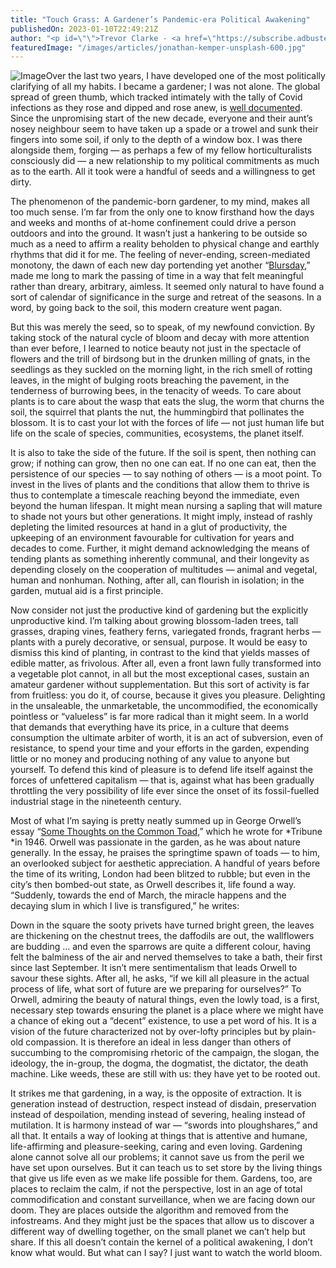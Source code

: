 ```yaml
---
title: "Touch Grass: A Gardener’s Pandemic-era Political Awakening"
publishedOn: 2023-01-10T22:49:21Z
author: "<p id=\"\">Trevor Clarke - <a href=\"https://subscribe.adbusters.org/\">Adbusters 164</a></p>"
featuredImage: "/images/articles/jonathan-kemper-unsplash-600.jpg"
---
```


![Image](/images/articles/jonathan-kemper-unsplash-600.jpg)Over the last two years, I have developed one of the most politically clarifying of all my habits. I became a gardener; I was not alone. The global spread of green thumb, which tracked intimately with the tally of Covid infections as they rose and dipped and rose anew, is [well documented](https://theconversation.com/the-pandemics-gardening-boom-shows-how-gardens-can-cultivate-public-health-181426). Since the unpromising start of the new decade, everyone and their aunt’s nosey neighbour seem to have taken up a spade or a trowel and sunk their fingers into some soil, if only to the depth of a window box. I was there alongside them, forging — as perhaps a few of my fellow horticulturalists consciously did — a new relationship to my political commitments as much as to the earth. All it took were a handful of seeds and a willingness to get dirty. 

The phenomenon of the pandemic-born gardener, to my mind, makes all too much sense. I’m far from the only one to know firsthand how the days and weeks and months of at-home confinement could drive a person outdoors and into the ground. It wasn’t just a hankering to be outside so much as a need to affirm a reality beholden to physical change and earthly rhythms that did it for me. The feeling of never-ending, screen-mediated monotony, the dawn of each new day portending yet another “[Blursday](https://www.the-scientist.com/news-opinion/it-s-not-just-you-lockdowns-had-us-living-in-blursday-study-says-70422),” made me long to mark the passing of time in a way that felt meaningful rather than dreary, arbitrary, aimless. It seemed only natural to have found a sort of calendar of significance in the surge and retreat of the seasons. In a word, by going back to the soil, this modern creature went pagan. 

But this was merely the seed, so to speak, of my newfound conviction. By taking stock of the natural cycle of bloom and decay with more attention than ever before, I learned to notice beauty not just in the spectacle of flowers and the trill of birdsong but in the drunken milling of gnats, in the seedlings as they suckled on the morning light, in the rich smell of rotting leaves, in the might of bulging roots breaching the pavement, in the tenderness of burrowing bees, in the tenacity of weeds. To care about plants is to care about the wasp that eats the slug, the worm that churns the soil, the squirrel that plants the nut, the hummingbird that pollinates the blossom. It is to cast your lot with the forces of life — not just human life but life on the scale of species, communities, ecosystems, the planet itself. 

It is also to take the side of the future. If the soil is spent, then nothing can grow; if nothing can grow, then no one can eat. If no one can eat, then the persistence of our species — to say nothing of others — is a moot point. To invest in the lives of plants and the conditions that allow them to thrive is thus to contemplate a timescale reaching beyond the immediate, even beyond the human lifespan. It might mean nursing a sapling that will mature to shade not yours but other generations. It might imply, instead of rashly depleting the limited resources at hand in a glut of productivity, the upkeeping of an environment favourable for cultivation for years and decades to come. Further, it might demand acknowledging the means of tending plants as something inherently communal, and their longevity as depending closely on the cooperation of multitudes — animal and vegetal, human and nonhuman. Nothing, after all, can flourish in isolation; in the garden, mutual aid is a first principle. 

Now consider not just the productive kind of gardening but the explicitly unproductive kind. I’m talking about growing blossom-laden trees, tall grasses, draping vines, feathery ferns, variegated fronds, fragrant herbs — plants with a purely decorative, or sensual, purpose. It would be easy to dismiss this kind of planting, in contrast to the kind that yields masses of edible matter, as frivolous. After all, even a front lawn fully transformed into a vegetable plot cannot, in all but the most exceptional cases, sustain an amateur gardener without supplementation. But this sort of activity is far from fruitless: you do it, of course, because it gives you pleasure. Delighting in the unsaleable, the unmarketable, the uncommodified, the economically pointless or “valueless” is far more radical than it might seem. In a world that demands that everything have its price, in a culture that deems consumption the ultimate arbiter of worth, it is an act of subversion, even of resistance, to spend your time and your efforts in the garden, expending little or no money and producing nothing of any value to anyone but yourself. To defend this kind of pleasure is to defend life itself against the forces of unfettered capitalism — that is, against what has been gradually throttling the very possibility of life ever since the onset of its fossil-fuelled industrial stage in the nineteenth century. 

Most of what I’m saying is pretty neatly summed up in George Orwell’s essay “[Some Thoughts on the Common Toad](https://www.orwellfoundation.com/the-orwell-foundation/orwell/essays-and-other-works/some-thoughts-on-the-common-toad/),” which he wrote for *Tribune *in 1946. Orwell was passionate in the garden, as he was about nature generally. In the essay, he praises the springtime spawn of toads — to him, an overlooked subject for aesthetic appreciation. A handful of years before the time of its writing, London had been blitzed to rubble; but even in the city’s then bombed-out state, as Orwell describes it, life found a way. “Suddenly, towards the end of March, the miracle happens and the decaying slum in which I live is transfigured,” he writes: 

Down in the square the sooty privets have turned bright green, the leaves are thickening on the chestnut trees, the daffodils are out, the wallflowers are budding … and even the sparrows are quite a different colour, having felt the balminess of the air and nerved themselves to take a bath, their first since last September. It isn’t mere sentimentalism that leads Orwell to savour these sights. After all, he asks, “if we kill all pleasure in the actual process of life, what sort of future are we preparing for ourselves?” To Orwell, admiring the beauty of natural things, even the lowly toad, is a first, necessary step towards ensuring the planet is a place where we might have a chance of eking out a “decent” existence, to use a pet word of his. It is a vision of the future characterized not by over-lofty principles but by plain-old compassion. It is therefore an ideal in less danger than others of succumbing to the compromising rhetoric of the campaign, the slogan, the ideology, the in-group, the dogma, the dogmatist, the dictator, the death machine. Like weeds, these are still with us: they have yet to be rooted out. 

It strikes me that gardening, in a way, is the opposite of extraction. It is generation instead of destruction, respect instead of disdain, preservation instead of despoilation, mending instead of severing, healing instead of mutilation. It is harmony instead of war — “swords into ploughshares,” and all that. It entails a way of looking at things that is attentive and humane, life-affirming and pleasure-seeking, caring and even loving. Gardening alone cannot solve all our problems; it cannot save us from the peril we have set upon ourselves. But it can teach us to set store by the living things that give us life even as we make life possible for them. Gardens, too, are places to reclaim the calm, if not the perspective, lost in an age of total commodification and constant surveillance, when we are facing down our doom. They are places outside the algorithm and removed from the infostreams. And they might just be the spaces that allow us to discover a different way of dwelling together, on the small planet we can’t help but share. If this all doesn’t contain the kernel of a political awakening, I don’t know what would. But what can I say? I just want to watch the world bloom.
